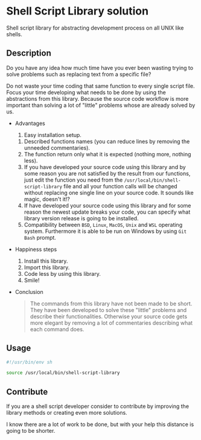 # Shell Script Library solution

Shell script library for abstracting development process on all UNIX like shells.

## Description

Do you have any idea how much time have you ever been wasting trying to solve problems such as replacing text from a specific file?

Do not waste your time coding that same function to every single script file. Focus your time developing what needs to be done by using the abstractions from this library. Because the source code workflow is more important than solving a lot of "little" problems whose are already solved by us.

- Advantages
    1. Easy installation setup.
    <!--1. All functions in one single file.-->
    1. Described functions names (you can reduce lines by removing the unneeded commentaries).
    1. The function return only what it is expected (nothing more, nothing less).
    1. If you have developed your source code using this library and by some reason you are not satisfied by the result from our functions, just edit the function you need from the `/usr/local/bin/shell-script-library` file and all your function calls will be changed without replacing one single line on your source code. It sounds like magic, doesn't it!?
    1. If have developed your source code using this library and for some reason the newest update breaks your code, you can specify what library version release is going to be installed.
    1. Compatibility between `BSD`, `Linux`, `MacOS`, `Unix` and `WSL` operating system. Furthermore it is able to be run on Windows by using `Git Bash` prompt.

- Happiness steps
    1. Install this library.
    1. Import this library.
    1. Code less by using this library.
    1. Smile!

- Conclusion
    > The commands from this library have not been made to be short. They have been developed to solve these "little" problems and describe their functionalities. Otherwise your source code gets more elegant by removing a lot of commentaries describing what each command does.

<!-- 
## Installation setup

- Requirements
    1. [x] Shell interpreter (such as Sh, Bash or ZSH - you can use it from Git Bash on Windows).
        1. [x] AWK.
        1. [x] Cut.
        1. [x] Echo.
        1. [x] GNU CoreUtils.
        1. [x] Print.
        1. [x] Sed.
        1. [x] Sort.
        1. [ ] 
        1. [ ] 

    1. [ ] Acpi.
    1. [ ] cURL or wGET.
    1. [ ] Docker or Podman.
    1. [ ] OpenRC or SystemD.
    1. [ ] 
    1. [ ] 

- Stable version
    > $ `curl -L -O RELEASE`

    > mv ./FILE_NAME /usr/local/bin/shell-script-library

- Current version
    > $ `curl -sSL https://raw.githubusercontent.com/henrikbeck95/shell_script_library/main/src/compiler.sh`

- Uninstall library
    > $ `rm /usr/local/bin/shell-script-library`
-->

## Usage

```bash
#!/usr/bin/env sh

source /usr/local/bin/shell-script-library
```

## Contribute

If you are a shell script developer consider to contribute by improving the library methods or creating even more solutions.

I know there are a lot of work to be done, but with your help this distance is going to be shorter.
